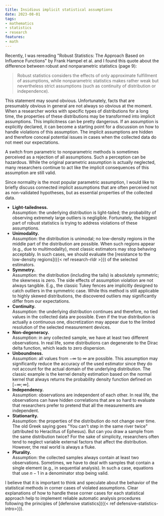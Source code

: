 ```yaml
---
title: Insidious implicit statistical assumptions
date: 2023-08-01
tags:
- mathematics
- statistics
- research
features:
- math
---
```


Recently, I was rereading "Robust Statistics: The Approach Based on Influence Functions" by Frank Hampel et al.
  and I found this quote about the difference between robust and nonparametric statistics (page 9):

> Robust statistics considers the effects of only approximate fulfillment of assumptions,
>   while nonparametric statistics makes rather weak but nevertheless strict assumptions
>   (such as continuity of distribution or independence).

This statement may sound obvious.
Unfortunately, facts that are presumably obvious in general are not always so obvious at the moment.
When a researcher works with specific types of distributions for a long time,
  the properties of these distributions may be transformed into implicit assumptions.
This implicitness can be pretty dangerous.
If an assumption is explicitly declared,
  it can become a starting point for a discussion on how to handle violations of this assumption.
The implicit assumptions are hidden and
  therefore conceal potential issues in cases when the collected data do not meet our expectations.

A switch from parametric to nonparametric methods is sometimes perceived as a rejection of all assumptions.
Such a perception can be hazardous.
While the original parametric assumption is actually neglected,
  many researchers continue to act like the implicit consequences of this assumption are still valid.

Since normality is the most popular parametric assumption,
  I would like to briefly discuss connected implicit assumptions
  that are often perceived not as non-validated hypotheses, but as essential properties of the collected data.

<!--more-->

* **Light-tailedness.**  
  Assumption: the underlying distribution is light-tailed;
    the probability of observing extremely large outliers is negligible.
  Fortunately, the biggest part of robust statistics is trying to address violations of these assumptions.
* **Unimodality.**  
  Assumption: the distribution is unimodal; no low-density regions in the middle part of the distribution are possible.
  When such regions appear (e.g., due to multimodality), most classic estimators may stop behaving acceptably.
  In such cases, we should evaluate the [resistance to the low-density regions]({{< ref research-rldr >}})
    of the selected estimators.
* **Symmetry.**  
  Assumption: the distribution (including the tails) is absolutely symmetric; the skewness is zero.
  The side effects of assumption violation are not always tangible.
  E.g., the classic Tukey fences are implicitly designed to catch outliers in the symmetric case.
  While this method is still applicable to highly skewed distributions,
    the discovered outliers may significantly differ from our expectations.
* **Continuity.**  
  Assumption: the underlying distribution continues and therefore, no tied values in the collected data are possible.
  Even if the true distribution is actually a continuous one,
    discretization may appear due to the limited resolution of the selected measurement devices.
* **Non-degeneracy.**  
  Assumption: in any collected sample, we have at least two different observations.
  In real life, some distributions can degenerate to the Dirac delta function, which leads to zero dispersion.
* **Unboundness.**  
  Assumption: all values from $-\infty$ to $\infty$ are possible.
  This assumption may significantly reduce the accuracy of the used estimator
    since they do not account for the actual domain of the underlying distribution.
  The classic example is the kernel density estimation based on the normal kernel
    that always returns the probability density function defined on $[-\infty; \infty]$.
* **Independency.**  
  Assumption: observations are independent of each other.
  In real life, the observations can have hidden correlations
    that are so hard to evaluate that researchers prefer to pretend that all the measurements are independent.
* **Stationarity.**  
  Assumption: the properties of the distribution do not change over time.
  The old Greek saying goes "You can't step in the same river twice" (attributed to Heraclitus of Ephesus).
  But can you draw a sample from the same distribution twice?
  For the sake of simplicity, researchers often tend to neglect variable external factors that affect the distribution.
  However, the real world is always a fluke.
* **Plurality.**  
  Assumption: the collected samples always contain at least two observations.
  Sometimes, we have to deal with samples that contain a single element (e.g., in sequential analysis).
  In such a case, equations that use $n-1$ in a denominator stop being valid.

I believe that it is important to think and speculate about the behavior of the statistical methods in corner cases
  of violated assumptions.
Clear explanations of how to handle these corner cases for each statistical approach help
  to implement reliable automatic analysis procedures
  following the principles of [defensive statistics]({{< ref defensive-statistics-intro>}}).
